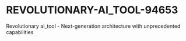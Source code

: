 # REVOLUTIONARY-AI_TOOL-94653
Revolutionary ai_tool - Next-generation architecture with unprecedented capabilities
